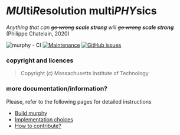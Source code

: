 # *MU*lti*R*esolution multi*PHY*sics
*Anything that can ~~go wrong~~ **scale strong** will ~~go wrong~~ **scale strong*** (Philippe Chatelain, 2020)


![murphy - CI](https://github.com/van-Rees-Lab/murphy/workflows/murphy%20-%20CI/badge.svg)
[![Maintenance](https://img.shields.io/badge/Maintained%3F-yes-green.svg)](https://github.com/van-Rees-Lab/murphy/graphs/commit-activity)
[![GitHub issues](https://img.shields.io/github/issues/Naereen/StrapDown.js.svg)](https://github.com/van-Rees-Lab/murphy/issues)

### copyright and licences
> Copyright (c) Massachusetts Institute of Technology

### more documentation/information?
Please, refer to the following pages for detailed instructions
- [Build murphy](doc/build.md)
- [Implementation choices](doc/implementation.md)
- [How to contribute?](doc/contribute.md)